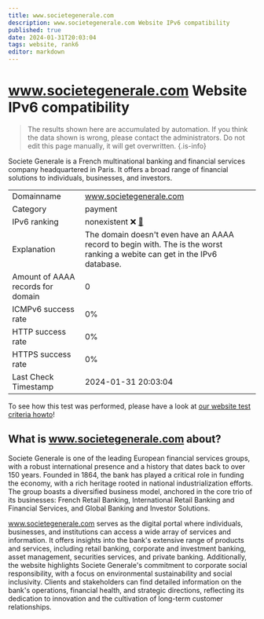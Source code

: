 ```yaml
---
title: www.societegenerale.com
description: www.societegenerale.com Website IPv6 compatibility
published: true
date: 2024-01-31T20:03:04
tags: website, rank6
editor: markdown
---
```


# www.societegenerale.com Website IPv6 compatibility

> The results shown here are accumulated by automation. If you think the data shown is wrong, please contact the administrators. 
> Do not edit this page manually, it will get overwritten.
{.is-info}

Societe Generale is a French multinational banking and financial services company headquartered in Paris. It offers a broad range of financial solutions to individuals, businesses, and investors.


|   |   |
| - | - |
| Domainname | www.societegenerale.com
| Category | payment |
| IPv6 ranking | nonexistent :x: [🔗](/howto/ranking) |
| Explanation | The domain doesn't even have an AAAA record to begin with. The is the worst ranking a webite can get in the IPv6 database. |
| Amount of AAAA records for domain | 0 |
| ICMPv6 success rate | 0%|
| HTTP success rate | 0% |
| HTTPS success rate | 0% |
| Last Check Timestamp | 2024-01-31 20:03:04 |

To see how this test was performed, please have a look at [our website test criteria howto](/howto/testcriteria/website)!


## What is www.societegenerale.com about?
Societe Generale is one of the leading European financial services groups, with a robust international presence and a history that dates back to over 150 years. Founded in 1864, the bank has played a critical role in funding the economy, with a rich heritage rooted in national industrialization efforts. The group boasts a diversified business model, anchored in the core trio of its businesses: French Retail Banking, International Retail Banking and Financial Services, and Global Banking and Investor Solutions.

www.societegenerale.com serves as the digital portal where individuals, businesses, and institutions can access a wide array of services and information. It offers insights into the bank's extensive range of products and services, including retail banking, corporate and investment banking, asset management, securities services, and private banking. Additionally, the website highlights Societe Generale's commitment to corporate social responsibility, with a focus on environmental sustainability and social inclusivity. Clients and stakeholders can find detailed information on the bank's operations, financial health, and strategic directions, reflecting its dedication to innovation and the cultivation of long-term customer relationships.


